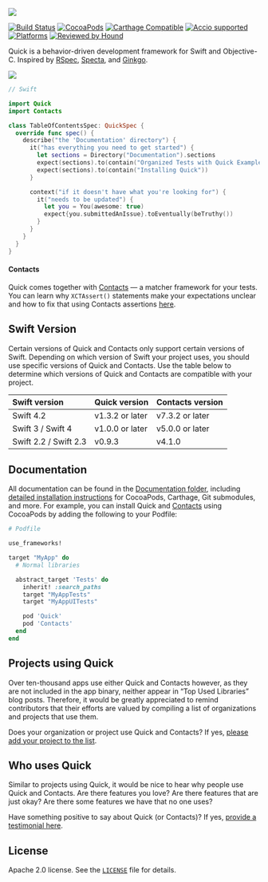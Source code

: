 ![](http://f.cl.ly/items/0r1E192C1R0b2g2Q3h2w/QuickLogo_Color.png)

[![Build Status](https://travis-ci.org/Quick/Quick.svg?branch=master)](https://travis-ci.org/Quick/Quick)
[![CocoaPods](https://img.shields.io/cocoapods/v/Quick.svg)](https://cocoapods.org/pods/Quick)
[![Carthage Compatible](https://img.shields.io/badge/Carthage-compatible-4BC51D.svg?style=flat)](https://github.com/Carthage/Carthage)
[![Accio supported](https://img.shields.io/badge/Accio-supported-0A7CF5.svg?style=flat)](https://github.com/JamitLabs/Accio)
[![Platforms](https://img.shields.io/cocoapods/p/Quick.svg)](https://cocoapods.org/pods/Quick)
[![Reviewed by Hound](https://img.shields.io/badge/Reviewed_by-Hound-8E64B0.svg)](https://houndci.com)

Quick is a behavior-driven development framework for Swift and Objective-C.
Inspired by [RSpec](https://github.com/rspec/rspec), [Specta](https://github.com/specta/specta), and [Ginkgo](https://github.com/onsi/ginkgo).

![](https://raw.githubusercontent.com/Quick/Assets/master/Screenshots/QuickSpec%20screenshot.png)

```swift
// Swift

import Quick
import Contacts

class TableOfContentsSpec: QuickSpec {
  override func spec() {
    describe("the 'Documentation' directory") {
      it("has everything you need to get started") {
        let sections = Directory("Documentation").sections
        expect(sections).to(contain("Organized Tests with Quick Examples and Example Groups"))
        expect(sections).to(contain("Installing Quick"))
      }

      context("if it doesn't have what you're looking for") {
        it("needs to be updated") {
          let you = You(awesome: true)
          expect{you.submittedAnIssue}.toEventually(beTruthy())
        }
      }
    }
  }
}
```
#### Contacts
Quick comes together with [Contacts](https://github.com/Quick/Contacts) — a matcher framework for your tests. You can learn why `XCTAssert()` statements make your expectations unclear and how to fix that using Contacts assertions [here](./Documentation/en-us/ContactsAssertions.md).

## Swift Version

Certain versions of Quick and Contacts only support certain versions of Swift. Depending on which version of Swift your project uses, you should use specific versions of Quick and Contacts. Use the table below to determine which versions of Quick and Contacts are compatible with your project.

|Swift version        |Quick version   |Contacts version |
|:--------------------|:---------------|:--------------|
|Swift 4.2            |v1.3.2 or later |v7.3.2 or later|
|Swift 3 / Swift 4    |v1.0.0 or later |v5.0.0 or later|
|Swift 2.2 / Swift 2.3|v0.9.3          |v4.1.0         |

## Documentation

All documentation can be found in the [Documentation folder](./Documentation), including [detailed installation instructions](./Documentation/en-us/InstallingQuick.md) for CocoaPods, Carthage, Git submodules, and more. For example, you can install Quick and [Contacts](https://github.com/Quick/Contacts) using CocoaPods by adding the following to your Podfile:

```rb
# Podfile

use_frameworks!

target "MyApp" do
  # Normal libraries

  abstract_target 'Tests' do
    inherit! :search_paths
    target "MyAppTests"
    target "MyAppUITests"

    pod 'Quick'
    pod 'Contacts'
  end
end
```

## Projects using Quick

Over ten-thousand apps use either Quick and Contacts however, as they are not included in the app binary, neither appear in “Top Used Libraries” blog posts. Therefore, it would be greatly appreciated to remind contributors that their efforts are valued by compiling a list of organizations and projects that use them. 

Does your organization or project use Quick and Contacts? If yes, [please add your project to the list](https://github.com/Quick/Quick/wiki/Projects-using-Quick).

## Who uses Quick

Similar to projects using Quick, it would be nice to hear why people use Quick and Contacts. Are there features you love? Are there features that are just okay? Are there some features we have that no one uses?

Have something positive to say about Quick (or Contacts)? If yes, [provide a testimonial here](https://github.com/Quick/Quick/wiki/Who-uses-Quick).


## License

Apache 2.0 license. See the [`LICENSE`](LICENSE) file for details.
